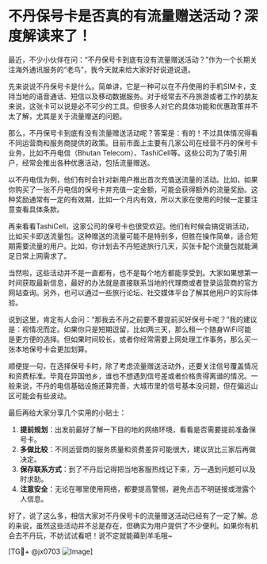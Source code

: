 # 不丹保号卡是否真的有流量赠送活动？深度解读来了！

最近，不少小伙伴在问：“不丹保号卡到底有没有流量赠送活动？”作为一个长期关注海外通讯服务的“老鸟”，我今天就来给大家好好说道说道。

先来说说不丹保号卡是什么。简单讲，它是一种可以在不丹使用的手机SIM卡，支持当地的语音通话、短信以及移动数据服务。对于经常去不丹旅游或者工作的朋友来说，这张卡可以说是必不可少的工具。但很多人对它的具体功能和优惠政策并不太了解，尤其是关于流量赠送的问题。

那么，不丹保号卡到底有没有流量赠送活动呢？答案是：有的！不过具体情况得看不同运营商和服务商提供的政策。目前市面上主要有几家公司在经营不丹的保号卡业务，比如不丹电信（Bhutan Telecom）、TashiCell等。这些公司为了吸引用户，经常会推出各种优惠活动，包括流量赠送。

以不丹电信为例，他们有时会针对新用户推出首次充值送流量的活动。比如，如果你购买了一张不丹电信的保号卡并充值一定金额，可能会获得额外的流量奖励。这种奖励通常有一定的有效期，比如一个月内有效，所以大家在使用的时候一定要注意查看具体条款。

再来看看TashiCell，这家公司的保号卡也很受欢迎。他们有时候会搞促销活动，比如买卡即送流量包。这种赠送的流量可能不是特别多，但胜在操作简单，适合短期需要流量的用户。比如，你计划去不丹短途旅行几天，买张卡配个流量包就能满足日常上网需求了。

当然啦，这些活动并不是一直都有，也不是每个地方都能享受到。大家如果想第一时间获取最新信息，最好的办法就是直接联系当地的代理商或者登录运营商的官方网站查询。另外，也可以通过一些旅行论坛、社交媒体平台了解其他用户的实际体验。

说到这里，肯定有人会问：“那我去不丹之前要不要提前买好保号卡呢？”我的建议是：视情况而定。如果你只是短期逗留，比如两三天，那么租一个随身WiFi可能是更方便的选择。但如果时间较长，或者你经常需要上网处理工作事务，那么买一张本地保号卡会更加划算。

顺便提一句，在选择保号卡时，除了考虑流量赠送活动外，还要关注信号覆盖情况和资费标准。毕竟在异国他乡，谁也不想遇到信号差或者价格贵得离谱的情况。一般来说，不丹的电信基础设施还算完善，大城市里的信号基本没问题，但在偏远山区可能会有些波动。

最后再给大家分享几个实用的小贴士：

1. **提前规划**：出发前最好了解一下目的地的网络环境，看看是否需要提前准备保号卡。
2. **多做比较**：不同运营商的服务质量和资费差异可能很大，建议货比三家后再做决定。
3. **保存联系方式**：到了不丹后记得把当地客服热线记下来，万一遇到问题可以及时求助。
4. **注意安全**：无论在哪里使用网络，都要提高警惕，避免点击不明链接或泄露个人信息。

好了，说了这么多，相信大家对不丹保号卡的流量赠送活动已经有了一定了解。总的来说，虽然这些活动并不总是存在，但确实为用户提供了不少便利。如果你有机会去不丹玩，不妨试试看吧！说不定就能薅到羊毛哦~

[TG💪+ @jx0703 ![Image](https://github.com/user-attachments/assets/dbca1d08-cadb-493c-b0ec-ad6f7a83f270)]